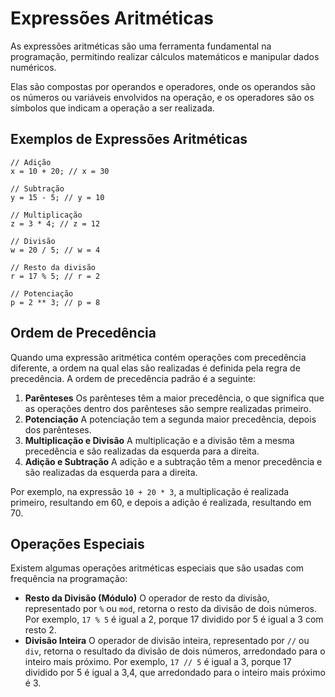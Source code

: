 # Expressões Aritméticas

As expressões aritméticas são uma ferramenta fundamental na programação, permitindo realizar cálculos matemáticos e manipular dados numéricos.

Elas são compostas por operandos e operadores, onde os operandos são os números ou variáveis envolvidos na operação, e os operadores são os símbolos que indicam a operação a ser realizada.

## Exemplos de Expressões Aritméticas

```
// Adição
x = 10 + 20; // x = 30

// Subtração
y = 15 - 5; // y = 10

// Multiplicação
z = 3 * 4; // z = 12

// Divisão
w = 20 / 5; // w = 4

// Resto da divisão
r = 17 % 5; // r = 2

// Potenciação
p = 2 ** 3; // p = 8
```

## Ordem de Precedência

Quando uma expressão aritmética contém operações com precedência diferente, a ordem na qual elas são realizadas é definida pela regra de precedência. A ordem de precedência padrão é a seguinte:

1. <strong>Parênteses</strong> Os parênteses têm a maior precedência, o que significa que as operações dentro dos parênteses são sempre realizadas primeiro.
2. <strong>Potenciação</strong> A potenciação tem a segunda maior precedência, depois dos parênteses.
3. <strong>Multiplicação e Divisão</strong> A multiplicação e a divisão têm a mesma precedência e são realizadas da esquerda para a direita.
4. <strong>Adição e Subtração</strong> A adição e a subtração têm a menor precedência e são realizadas da esquerda para a direita.

Por exemplo, na expressão `10 + 20 * 3`, a multiplicação é realizada primeiro, resultando em 60, e depois a adição é realizada, resultando em 70.

## Operações Especiais

Existem algumas operações aritméticas especiais que são usadas com frequência na programação:

- <strong>Resto da Divisão (Módulo)</strong> O operador de resto da divisão, representado por `%` ou `mod`, retorna o resto da divisão de dois números. Por exemplo, `17 % 5` é igual a 2, porque 17 dividido por 5 é igual a 3 com resto 2.
- <strong>Divisão Inteira</strong> O operador de divisão inteira, representado por `//` ou `div`, retorna o resultado da divisão de dois números, arredondado para o inteiro mais próximo. Por exemplo, `17 // 5` é igual a 3, porque 17 dividido por 5 é igual a 3,4, que arredondado para o inteiro mais próximo é 3.
